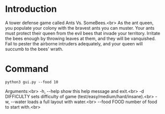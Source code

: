# Introduction
A tower defense game called Ants Vs. SomeBees.<br\>
As the ant queen, you populate your colony with the bravest ants you can muster. 
Your ants must protect their queen from the evil bees that invade your territory. 
Irritate the bees enough by throwing leaves at them, and they will be vanquished. 
Fail to pester the airborne intruders adequately, and your queen will succumb to the bees' wrath.
 
# Command
` python3 gui.py --food 10 `
 
Arguments:<br\>
-h, --help     show this help message and exit.<br\>
-d DIFFICULTY  sets difficulty of game (test/easy/medium/hard/insane).<br\>
-w, --water    loads a full layout with water.<br\>
--food FOOD    number of food to start with.<br\>
